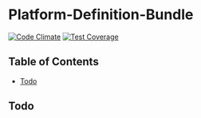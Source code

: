 # Platform-Definition-Bundle

[![Code Climate](https://codeclimate.com/github/DigitalState/Platform-Definition-Bundle/badges/gpa.svg)](https://codeclimate.com/github/DigitalState/Platform-Definition-Bundle)
[![Test Coverage](https://codeclimate.com/github/DigitalState/Platform-Definition-Bundle/badges/coverage.svg)](https://codeclimate.com/github/DigitalState/Platform-Definition-Bundle/coverage)

## Table of Contents

- [Todo](#todo)

## Todo


